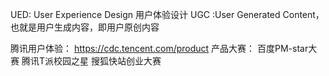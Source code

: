 UED: User Experience Design 用户体验设计
UGC :User Generated Content，也就是用户生成内容，即用户原创内容

腾讯用户体验：
https://cdc.tencent.com/product
产品大赛：
百度PM-star大赛
腾讯T派校园之星
搜狐快站创业大赛
